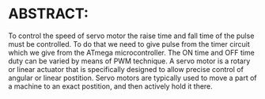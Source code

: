 # ABSTRACT:
To control the speed of servo motor the raise time and fall time of the pulse must be controlled. To do that we need to give pulse from the timer circuit which we give from the ATmega microcontroller. The ON time and OFF time duty can be varied by means of PWM technique.
A servo motor is a rotary or linear actuator that is specifically designed to allow precise control of angular or linear postition. Servo motors are typically used to move a part of a machine to an exact postition, and then actively hold it there.

